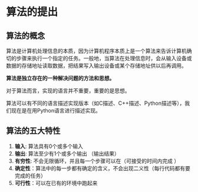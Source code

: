 # 算法的提出

## 算法的概念

算法是计算机处理信息的本质，因为计算机程序本质上是一个算法来告诉计算机确切的步骤来执行一个指定的任务。一般地，当算法在处理信息时，会从输入设备或数据的存储地址读取数据，把结果写入输出设备或某个存储地址供以后再调用。

**算法是独立存在的一种解决问题的方法和思想。**

对于算法而言，实现的语言并不重要，重要的是思想。

算法可以有不同的语言描述实现版本（如C描述、C++描述、Python描述等），我们现在是在用Python语言进行描述实现。

## 算法的五大特性

1. **输入**: 算法具有0个或多个输入 
2. **输出**: 算法至少有1个或多个输出  （输出结果）
3. **有穷性**: 不会无限循环，并且每一个步骤可以在（可接受的时间内完成 ）
4. **确定性**：算法中的每一步都有确定的含义，不会出现二义性（每行代码都有要完成的任务）
5. **可行性**：可以在已有的环境中跑起来